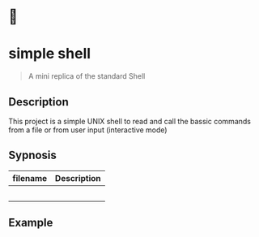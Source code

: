 # :shell:
# simple shell
> A mini replica of the standard Shell 

## Description ##
This project is a simple UNIX shell to read and call the bassic commands from a file or from user input (interactive mode)

## Sypnosis ##

| filename  | Description                          |
|-----------|--------------------------------------|
|           |                                      |
|           |                                      |
|           |                                      |
|           |                                      |
|           |                                      |

## Example ##